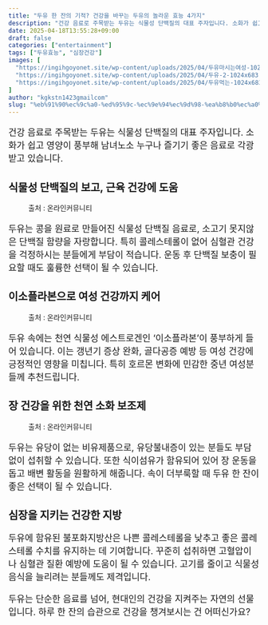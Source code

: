 ```yaml
---
title: "두유 한 잔의 기적? 건강을 바꾸는 두유의 놀라운 효능 4가지"
description: "건강 음료로 주목받는 두유는 식물성 단백질의 대표 주자입니다. 소화가 쉽고 영양이 풍부해 남녀노소 누구나 즐기기 좋은 음료로 각광받고 있습니다."
date: 2025-04-18T13:55:28+09:00
draft: false
categories: ["entertainment"]
tags: ["두유효능", "심장건강"]
images: [
  "https://ingihgoyonet.site/wp-content/uploads/2025/04/두유마시는여성-1024x683.png"
  "https://ingihgoyonet.site/wp-content/uploads/2025/04/두유-2-1024x683.jpg"
  "https://ingihgoyonet.site/wp-content/uploads/2025/04/두유먹는-1024x683.png"
]
author: "kgkstn1423gmailcom"
slug: "%eb%91%90%ec%9c%a0-%ed%95%9c-%ec%9e%94%ec%9d%98-%ea%b8%b0%ec%a0%81-%ea%b1%b4%ea%b0%95%ec%9d%84-%eb%b0%94%ea%be%b8%eb%8a%94-%eb%91%90%ec%9c%a0%ec%9d%98-%eb%86%80%eb%9d%bc%ec%9a%b4-%ed%9a%a8%eb%8a%a5-4"
---
```


<p style="font-size:18px">건강 음료로 주목받는 두유는 식물성 단백질의 대표 주자입니다. 소화가 쉽고 영양이 풍부해 남녀노소 누구나 즐기기 좋은 음료로 각광받고 있습니다.</p> <h2 >식물성 단백질의 보고, 근육 건강에 도움</h2> <figure ><img src="https://ingihgoyonet.site/wp-content/uploads/2025/04/두유마시는여성-1024x683.png" alt="" /><figcaption >출처 : 온라인커뮤니티</figcaption></figure> <p style="font-size:18px">두유는 콩을 원료로 만들어진 식물성 단백질 음료로, 소고기 못지않은 단백질 함량을 자랑합니다. 특히 콜레스테롤이 없어 심혈관 건강을 걱정하시는 분들에게 부담이 적습니다. 운동 후 단백질 보충이 필요할 때도 훌륭한 선택이 될 수 있습니다.</p> <h2 >이소플라본으로 여성 건강까지 케어</h2> <figure ><img src="https://ingihgoyonet.site/wp-content/uploads/2025/04/두유-2-1024x683.jpg" alt="" style="aspect-ratio:16/9;object-fit:cover"/><figcaption >출처 : 온라인커뮤니티</figcaption></figure> <p style="font-size:18px">두유 속에는 천연 식물성 에스트로겐인 ‘이소플라본’이 풍부하게 들어 있습니다. 이는 갱년기 증상 완화, 골다공증 예방 등 여성 건강에 긍정적인 영향을 미칩니다. 특히 호르몬 변화에 민감한 중년 여성분들께 추천드립니다.</p> <h2 >장 건강을 위한 천연 소화 보조제</h2> <figure ><img src="https://ingihgoyonet.site/wp-content/uploads/2025/04/두유먹는-1024x683.png" alt="" style="aspect-ratio:16/9;object-fit:cover"/><figcaption >출처 : 온라인커뮤니티</figcaption></figure> <p style="font-size:18px">두유는 유당이 없는 비유제품으로, 유당불내증이 있는 분들도 부담 없이 섭취할 수 있습니다. 또한 식이섬유가 함유되어 있어 장 운동을 돕고 배변 활동을 원활하게 해줍니다. 속이 더부룩할 때 두유 한 잔이 좋은 선택이 될 수 있습니다.</p> <h2 >심장을 지키는 건강한 지방</h2> <p style="font-size:18px">두유에 함유된 불포화지방산은 나쁜 콜레스테롤을 낮추고 좋은 콜레스테롤 수치를 유지하는 데 기여합니다. 꾸준히 섭취하면 고혈압이나 심혈관 질환 예방에 도움이 될 수 있습니다. 고기를 줄이고 식물성 음식을 늘리려는 분들께도 제격입니다.</p> <p style="font-size:18px">두유는 단순한 음료를 넘어, 현대인의 건강을 지켜주는 자연의 선물입니다. 하루 한 잔의 습관으로 건강을 챙겨보시는 건 어떠신가요?</p>